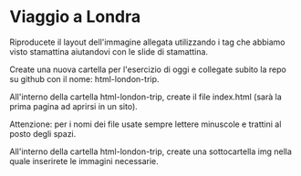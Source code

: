 Viaggio a Londra
===
Riproducete il layout dell'immagine allegata utilizzando i tag che abbiamo visto stamattina aiutandovi con le slide di stamattina.

Create una nuova cartella per l'esercizio di oggi e collegate subito la repo su github con il nome: html-london-trip.

All'interno della cartella html-london-trip, create il file index.html (sarà la prima pagina ad aprirsi in un sito).

Attenzione: per i nomi dei file usate sempre lettere minuscole e trattini al posto degli spazi.

All'interno della cartella html-london-trip, create una sottocartella img nella quale inserirete le immagini necessarie.